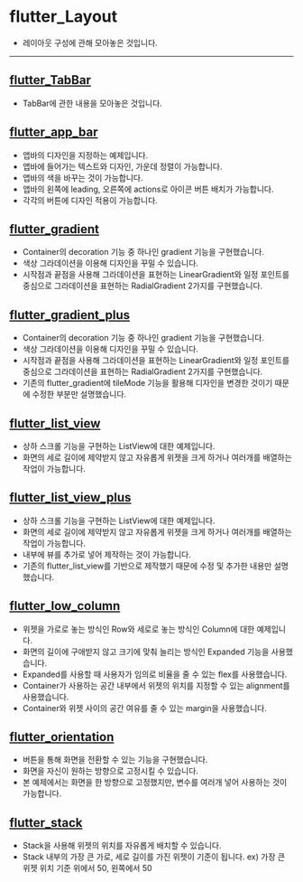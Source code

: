 # flutter_Layout

- 레이아웃 구성에 관해 모아놓은 것입니다.

-------------------------

## [flutter_TabBar](https://github.com/OOGEE/Flutter/tree/master/flutter_Layout/flutter_TabBar)

- TabBar에 관한 내용을 모아놓은 것입니다.

## [flutter_app_bar](https://github.com/OOGEE/Flutter/tree/master/flutter_Layout/flutter_app_bar)

- 앱바의 디자인을 지정하는 예제입니다.
- 앱바에 들어가는 텍스트와 디자인, 가운데 정렬이 가능합니다.
- 앱바의 색을 바꾸는 것이 가능합니다.
- 앱바의 왼쪽에 leading, 오른쪽에 actions로 아이콘 버튼 배치가 가능합니다.
- 각각의 버튼에 디자인 적용이 가능합니다.

## [flutter_gradient](https://github.com/OOGEE/Flutter/tree/master/flutter_Layout/flutter_gradient)

- Container의 decoration 기능 중 하나인 gradient 기능을 구현했습니다.
- 색상 그라데이션을 이용해 디자인을 꾸밀 수 있습니다.
- 시작점과 끝점을 사용해 그라데이션을 표현하는 LinearGradient와 일정 포인트를 중심으로 그라데이션을 표현하는 RadialGradient 2가지를 구현했습니다.

## [flutter_gradient_plus](https://github.com/OOGEE/Flutter/tree/master/flutter_Layout/flutter_gradient_plus)

- Container의 decoration 기능 중 하나인 gradient 기능을 구현했습니다.
- 색상 그라데이션을 이용해 디자인을 꾸밀 수 있습니다.
- 시작점과 끝점을 사용해 그라데이션을 표현하는 LinearGradient와 일정 포인트를 중심으로 그라데이션을 표현하는 RadialGradient 2가지를 구현했습니다.
- 기존의 flutter_gradient에 tileMode 기능을 활용해 디자인을 변경한 것이기 때문에 수정한 부분만 설명했습니다.

## [flutter_list_view](https://github.com/OOGEE/Flutter/tree/master/flutter_Layout/flutter_list_view)

- 상하 스크롤 기능을 구현하는 ListView에 대한 예제입니다.
- 화면의 세로 길이에 제약받지 않고 자유롭게 위젯을 크게 하거나 여러개를 배열하는 작업이 가능합니다.

## [flutter_list_view_plus](https://github.com/OOGEE/Flutter/tree/master/flutter_Layout/flutter_list_view_plus)

- 상하 스크롤 기능을 구현하는 ListView에 대한 예제입니다.
- 화면의 세로 길이에 제약받지 않고 자유롭게 위젯을 크게 하거나 여러개를 배열하는 작업이 가능합니다.
- 내부에 뷰를 추가로 넣어 제작하는 것이 가능합니다.
- 기존의 flutter_list_view를 기반으로 제작했기 때문에 수정 및 추가한 내용만 설명했습니다.

## [flutter_low_column](https://github.com/OOGEE/Flutter/tree/master/flutter_Layout/flutter_low_column)

- 위젯을 가로로 놓는 방식인 Row와 세로로 놓는 방식인 Column에 대한 예제입니다.
- 화면의 길이에 구애받지 않고 크기에 맞춰 늘리는 방식인 Expanded 기능을 사용했습니다.
- Expanded를 사용할 때 사용자가 임의로 비율을 줄 수 있는 flex를 사용했습니다.
- Container가 사용하는 공간 내부에서 위젯의 위치를 지정할 수 있는 alignment를 사용했습니다.
- Container와 위젯 사이의 공간 여유를 줄 수 있는 margin을 사용했습니다.

## [flutter_orientation](https://github.com/OOGEE/Flutter/tree/master/flutter_Layout/flutter_orientation)

- 버튼을 통해 화면을 전환할 수 있는 기능을 구현했습니다.
- 화면을 자신이 원하는 방향으로 고정시킬 수 있습니다.
- 본 예제에서는 화면을 한 방향으로 고정했지만, 변수를 여러개 넣어 사용하는 것이 가능합니다.

## [flutter_stack](https://github.com/OOGEE/Flutter/tree/master/flutter_Layout/flutter_stack)

- Stack을 사용해 위젯의 위치를 자유롭게 배치할 수 있습니다.
- Stack 내부의 가장 큰 가로, 세로 길이를 가진 위젯이 기준이 됩니다. ex) 가장 큰 위젯 위치 기준 위에서 50, 왼쪽에서 50

